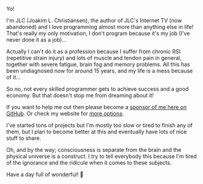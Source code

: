Yo!

I'm JLC (Joakim L. Christiansen), the author of JLC's Internet TV (now abandoned) and I love programming almost more than anything else in life! That's really my only motivation, I don't program because it's my job (I've never done it as a job)...

Actually I can't do it as a profession because I suffer from chronic RSI (repetitive strain injury) and lots of muscle and tendon pain in general, together with severe fatigue, brain fog and memory problems. All this has been undiagnosed now for around 15 years, and my life is a mess because of it...

So no, not every skilled programmer gets to achieve success and a good economy. But that doesn't stop me from dreaming about it!

If you want to help me out then please become a [sponsor of me here on GitHub](https://github.com/sponsors/JoakimCh). Or check my website for [more options](https://joakimch.github.io/funding.html).

I've started tons of projects but I'm mostly too slow or tired to finish any of them, but I plan to become better at this and eventually have lots of nice stuff to share.

Oh, and by the way; consciousness is separate from the brain and the physical universe is a construct. I try to tell everybody this because I'm tired of the ignorance and the ridicule when it comes to these subjects.

Have a day full of wonderful! 🙂

